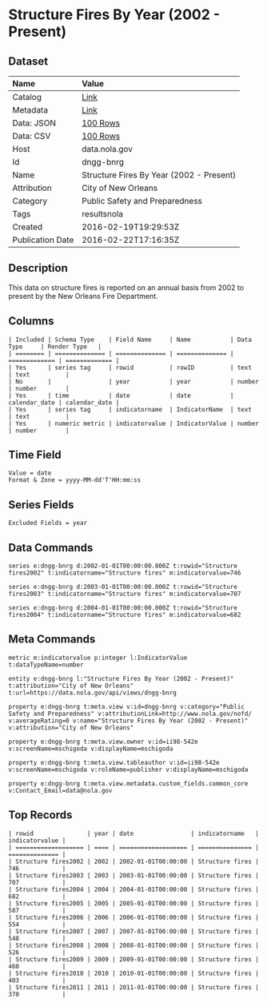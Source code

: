 # Structure Fires By Year (2002 - Present)

## Dataset

| Name | Value |
| :--- | :---- |
| Catalog | [Link](https://catalog.data.gov/dataset/structure-fires-by-year-2014-present) |
| Metadata | [Link](https://data.nola.gov/api/views/dngg-bnrg) |
| Data: JSON | [100 Rows](https://data.nola.gov/api/views/dngg-bnrg/rows.json?max_rows=100) |
| Data: CSV | [100 Rows](https://data.nola.gov/api/views/dngg-bnrg/rows.csv?max_rows=100) |
| Host | data.nola.gov |
| Id | dngg-bnrg |
| Name | Structure Fires By Year (2002 - Present) |
| Attribution | City of New Orleans |
| Category | Public Safety and Preparedness |
| Tags | resultsnola |
| Created | 2016-02-19T19:29:53Z |
| Publication Date | 2016-02-22T17:16:35Z |

## Description

This data on structure fires is reported on an annual basis from 2002 to present by the New Orleans Fire Department.

## Columns

```ls
| Included | Schema Type    | Field Name     | Name           | Data Type     | Render Type   |
| ======== | ============== | ============== | ============== | ============= | ============= |
| Yes      | series tag     | rowid          | rowID          | text          | text          |
| No       |                | year           | year           | number        | number        |
| Yes      | time           | date           | date           | calendar_date | calendar_date |
| Yes      | series tag     | indicatorname  | IndicatorName  | text          | text          |
| Yes      | numeric metric | indicatorvalue | IndicatorValue | number        | number        |
```

## Time Field

```ls
Value = date
Format & Zone = yyyy-MM-dd'T'HH:mm:ss
```

## Series Fields

```ls
Excluded Fields = year
```

## Data Commands

```ls
series e:dngg-bnrg d:2002-01-01T00:00:00.000Z t:rowid="Structure fires2002" t:indicatorname="Structure fires" m:indicatorvalue=746

series e:dngg-bnrg d:2003-01-01T00:00:00.000Z t:rowid="Structure fires2003" t:indicatorname="Structure fires" m:indicatorvalue=707

series e:dngg-bnrg d:2004-01-01T00:00:00.000Z t:rowid="Structure fires2004" t:indicatorname="Structure fires" m:indicatorvalue=682
```

## Meta Commands

```ls
metric m:indicatorvalue p:integer l:IndicatorValue t:dataTypeName=number

entity e:dngg-bnrg l:"Structure Fires By Year (2002 - Present)" t:attribution="City of New Orleans" t:url=https://data.nola.gov/api/views/dngg-bnrg

property e:dngg-bnrg t:meta.view v:id=dngg-bnrg v:category="Public Safety and Preparedness" v:attributionLink=http://www.nola.gov/nofd/ v:averageRating=0 v:name="Structure Fires By Year (2002 - Present)" v:attribution="City of New Orleans"

property e:dngg-bnrg t:meta.view.owner v:id=ii98-542e v:screenName=mschigoda v:displayName=mschigoda

property e:dngg-bnrg t:meta.view.tableauthor v:id=ii98-542e v:screenName=mschigoda v:roleName=publisher v:displayName=mschigoda

property e:dngg-bnrg t:meta.view.metadata.custom_fields.common_core v:Contact_Email=data@nola.gov
```

## Top Records

```ls
| rowid               | year | date                | indicatorname   | indicatorvalue | 
| =================== | ==== | =================== | =============== | ============== | 
| Structure fires2002 | 2002 | 2002-01-01T00:00:00 | Structure fires | 746            | 
| Structure fires2003 | 2003 | 2003-01-01T00:00:00 | Structure fires | 707            | 
| Structure fires2004 | 2004 | 2004-01-01T00:00:00 | Structure fires | 682            | 
| Structure fires2005 | 2005 | 2005-01-01T00:00:00 | Structure fires | 587            | 
| Structure fires2006 | 2006 | 2006-01-01T00:00:00 | Structure fires | 554            | 
| Structure fires2007 | 2007 | 2007-01-01T00:00:00 | Structure fires | 548            | 
| Structure fires2008 | 2008 | 2008-01-01T00:00:00 | Structure fires | 526            | 
| Structure fires2009 | 2009 | 2009-01-01T00:00:00 | Structure fires | 460            | 
| Structure fires2010 | 2010 | 2010-01-01T00:00:00 | Structure fires | 403            | 
| Structure fires2011 | 2011 | 2011-01-01T00:00:00 | Structure fires | 370            | 
```